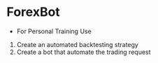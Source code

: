 # ForexBot
- For Personal Training Use

1. Create an automated backtesting strategy
2. Create a bot that automate the trading request
